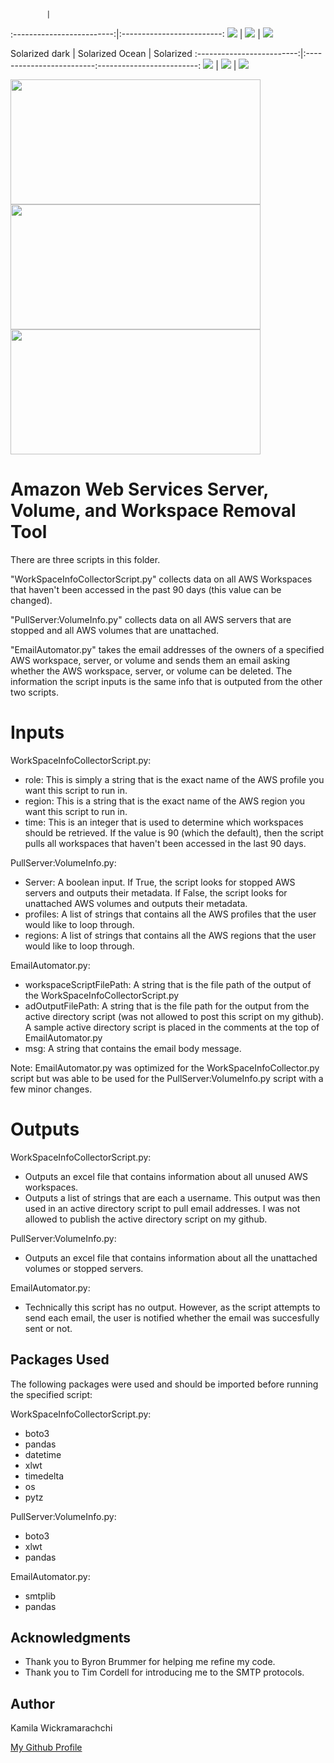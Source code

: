             | 
:-------------------------:|:-------------------------:
![](https://upload.wikimedia.org/wikipedia/commons/1/1d/AmazonWebservices_Logo.svg)  |  ![](https://imgix.datadoghq.com/img/about/presskit/logo-h/logo_horizontal_white.png)  |  ![](https://www.tanium.com/uploads/Tanium-Logo-FullColor-Positive.jpg)

Solarized dark             |  Solarized Ocean         | Solarized
:-------------------------:|:-------------------------:-------------------------:
![](https://upload.wikimedia.org/wikipedia/commons/1/1d/AmazonWebservices_Logo.svg)  |  ![](https://imgix.datadoghq.com/img/about/presskit/logo-h/logo_horizontal_white.png)  |  ![](https://www.tanium.com/uploads/Tanium-Logo-FullColor-Positive.jpg)


<img src="https://upload.wikimedia.org/wikipedia/commons/1/1d/AmazonWebservices_Logo.svg" width="400" height="200">
<img src="https://imgix.datadoghq.com/img/about/presskit/logo-h/logo_horizontal_white.png" width="400" height="200">
<img src="https://www.tanium.com/uploads/Tanium-Logo-FullColor-Positive.jpg" width="400" height="200">


# Amazon Web Services Server, Volume, and Workspace Removal Tool

There are three scripts in this folder.

"WorkSpaceInfoCollectorScript.py" collects data on all AWS Workspaces that haven't been accessed in the past 90 days (this value can be changed).

"PullServer:VolumeInfo.py" collects data on all AWS servers that are stopped and all AWS volumes that are unattached.

"EmailAutomator.py" takes the email addresses of the owners of a specified AWS workspace, server, or volume and sends them an email asking whether the AWS workspace, server, or volume can be deleted. The information the script inputs is the same info that is outputed from the other two scripts.

# Inputs

WorkSpaceInfoCollectorScript.py:

* role: This is simply a string that is the exact name of the AWS profile you want this script to run in.
* region: This is a string that is the exact name of the AWS region you want this script to run in.
* time: This is an integer that is used to determine which workspaces should be retrieved. If the value is 90 (which the default), then the script pulls all workspaces that haven't been accessed in the last 90 days.

PullServer:VolumeInfo.py:

* Server: A boolean input. If True, the script looks for stopped AWS servers and outputs their metadata. If False, the script looks for unattached AWS volumes and outputs their metadata.
* profiles: A list of strings that contains all the AWS profiles that the user would like to loop through.
* regions: A list of strings that contains all the AWS regions that the user would like to loop through.

EmailAutomator.py:

* workspaceScriptFilePath: A string that is the file path of the output of the WorkSpaceInfoCollectorScript.py
* adOutputFilePath: A string that is the file path for the output from the active directory script (was not allowed to post this script on my github). A sample active directory script is placed in the comments at the top of EmailAutomator.py
* msg: A string that contains the email body message.

Note: EmailAutomator.py was optimized for the WorkSpaceInfoCollector.py script but was able to be used for the PullServer:VolumeInfo.py script with a few minor changes.
  
# Outputs  
   
WorkSpaceInfoCollectorScript.py:

* Outputs an excel file that contains information about all unused AWS workspaces.
* Outputs a list of strings that are each a username. This output was then used in an active directory script to pull email addresses. I was not allowed to publish the active directory script on my github.

PullServer:VolumeInfo.py:

* Outputs an excel file that contains information about all the unattached volumes or stopped servers.

EmailAutomator.py:

* Technically this script has no output. However, as the script attempts to send each email, the user is notified whether the email was succesfully sent or not.

## Packages Used

The following packages were used and should be imported before running the specified script:

WorkSpaceInfoCollectorScript.py:

* boto3
* pandas
* datetime
* xlwt
* timedelta
* os
* pytz

PullServer:VolumeInfo.py:

* boto3
* xlwt
* pandas

EmailAutomator.py:

* smtplib
* pandas

## Acknowledgments

* Thank you to Byron Brummer for helping me refine my code.
* Thank you to Tim Cordell for introducing me to the SMTP protocols.

## Author

Kamila Wickramarachchi 

[My Github Profile](https://github.com/lakith7)

